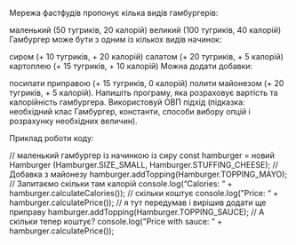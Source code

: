 Мережа фастфудів пропонує кілька видів гамбургерів:

маленький (50 тугриків, 20 калорій)
великий (100 тугриків, 40 калорій)
Гамбургер може бути з одним із кількох видів начинок:

сиром (+ 10 тугриків, + 20 калорій)
салатом (+ 20 тугриків, + 5 калорій)
картоплею (+ 15 тугриків, + 10 калорій)
Можна додати добавки:

посипати приправою (+ 15 тугриків, 0 калорій)
полити майонезом (+ 20 тугриків, + 5 калорій).
Напишіть програму, яка розраховує вартість та калорійність гамбургера. Використовуй ОВП підхід (підказка: необхідний клас Гамбургер, константи, способи вибору опцій і розрахунку необхідних величин).

Приклад роботи коду:

// маленький гамбургер із начинкою із сиру
const hamburger = новий Hamburger (Hamburger.SIZE_SMALL, Hamburger.STUFFING_CHEESE);
// Добавка з майонезу
hamburger.addTopping(Hamburger.TOPPING_MAYO);
// Запитаємо скільки там калорій
console.log(“Calories: “ + hamburger.calculateCalories());
// скільки коштує
console.log("Price: “ + hamburger.calculatePrice());
// я тут передумав і вирішив додати ще приправу
hamburger.addTopping(Hamburger.TOPPING_SAUCE);
// А скільки тепер коштує?
console.log("Price with sauce: “ + hamburger.calculatePrice());
